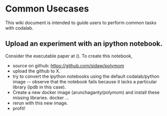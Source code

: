 # Common Usecases
This wiki document is intended to guide users to perform common tasks with codalab.

## Upload an experiment with an ipython notebook.
Consider the executable paper at (). To create this notebook, 
* source on github: https://github.com/sidaw/polymom
* upload the github to X.
* try to convert the ipython notebooks using the default codalab/python image -- observe that the notebook fails because it lacks a particular library (ipdb in this case).
* Create a new docker image (arunchaganty/polymom) and install these missing libraries.
docker ...
* rerun with this new image.
* profit!